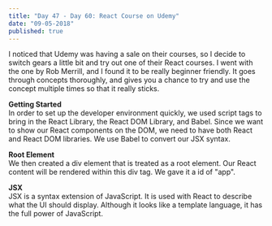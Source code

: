 ```yaml
---
title: "Day 47 - Day 60: React Course on Udemy"
date: "09-05-2018"
published: true
---
```

I noticed that Udemy was having a sale on their courses, so I decide to switch gears a little bit and try out one of their React courses. I went with the one by Rob Merrill, and I found it to be really beginner friendly. It goes through concepts thoroughly, and gives you a chance to try and use the concept multiple times so that it really sticks.

**Getting Started**  
In order to set up the developer environment quickly, we used script tags to bring in the React Library, the React DOM Library, and Babel. Since we want to show our React components on the DOM, we need to have both React and React DOM libraries. We use Babel to convert our JSX syntax.

**Root Element**  
We then created a div element that is treated as a root element. Our React content will be rendered within this div tag. We gave it a id of "app".

**JSX**  
JSX is a syntax extension of JavaScript. It is used with React to describe what the UI should display. Although it looks like a template language, it has the full power of JavaScript.
